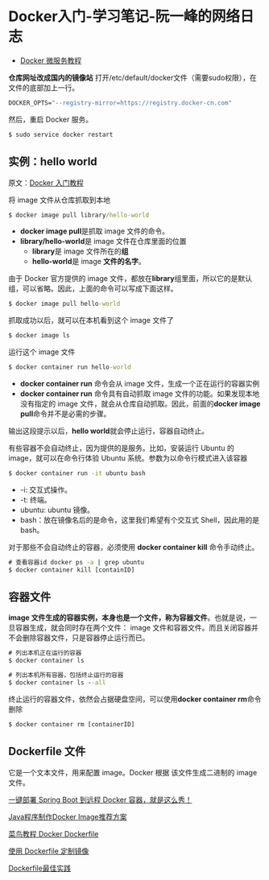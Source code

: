 # Docker入门-学习笔记-阮一峰的网络日志

- [Docker 微服务教程](http://www.ruanyifeng.com/blog/2018/02/docker-wordpress-tutorial.html)

**仓库网址改成国内的镜像站**
打开/etc/default/docker文件（需要sudo权限），在文件的底部加上一行。

```cmd
DOCKER_OPTS="--registry-mirror=https://registry.docker-cn.com"
```

然后，重启 Docker 服务。

```cmd
$ sudo service docker restart
```

## 实例：hello world

原文：[Docker 入门教程](https://www.ruanyifeng.com/blog/2018/02/docker-tutorial.html)

将 image 文件从仓库抓取到本地

```cmd
$ docker image pull library/hello-world
```

- **docker image pull**是抓取 image 文件的命令。
- **library/hello-world**是 image 文件在仓库里面的位置
    - **library**是 image 文件所在的**组**
    - **hello-world**是 image **文件的名字**。

由于 Docker 官方提供的 image 文件，都放在**library**组里面，所以它的是默认组，可以省略。因此，上面的命令可以写成下面这样。

```cmd
$ docker image pull hello-world
```

抓取成功以后，就可以在本机看到这个 image 文件了

```cmd
$ docker image ls
```

运行这个 image 文件

```cmd
$ docker container run hello-world
```

- **docker container run** 命令会从 image 文件，生成一个正在运行的容器实例
- **docker container run** 命令具有自动抓取 image 文件的功能。如果发现本地没有指定的 image 文件，就会从仓库自动抓取。因此，前面的**docker image pull**命令并不是必需的步骤。

输出这段提示以后，**hello world**就会停止运行，容器自动终止。

有些容器不会自动终止，因为提供的是服务。比如，安装运行 Ubuntu 的 image，就可以在命令行体验 Ubuntu 系统。参数为以命令行模式进入该容器

```cmd
$ docker container run -it ubuntu bash
```

- -i: 交互式操作。
- -t: 终端。
- ubuntu: ubuntu 镜像。
- bash：放在镜像名后的是命令，这里我们希望有个交互式 Shell，因此用的是 bash。

对于那些不会自动终止的容器，必须使用 **docker container kill** 命令手动终止。

```cmd
# 查看容器id docker ps -a | grep ubuntu
$ docker container kill [containID]
```

## 容器文件

**image 文件生成的容器实例，本身也是一个文件，称为容器文件**。也就是说，一旦容器生成，就会同时存在两个文件： image 文件和容器文件。而且关闭容器并不会删除容器文件，只是容器停止运行而已。

```cmd
# 列出本机正在运行的容器
$ docker container ls

# 列出本机所有容器，包括终止运行的容器
$ docker container ls --all
```

终止运行的容器文件，依然会占据硬盘空间，可以使用**docker container rm**命令删除

```cmd
$ docker container rm [containerID]
```

## Dockerfile 文件
它是一个文本文件，用来配置 image。Docker 根据 该文件生成二进制的 image 文件。



[一键部署 Spring Boot 到远程 Docker 容器，就是这么秀！](https://juejin.im/post/6844903927964499975)

[Java程序制作Docker Image推荐方案](https://segmentfault.com/a/1190000016449865)

[菜鸟教程 Docker Dockerfile](https://www.runoob.com/docker/docker-dockerfile.html)

[使用 Dockerfile 定制镜像](https://yeasy.gitbook.io/docker_practice/image/build)

[Dockerfile最佳实践](https://zhuanlan.zhihu.com/p/75013836)

